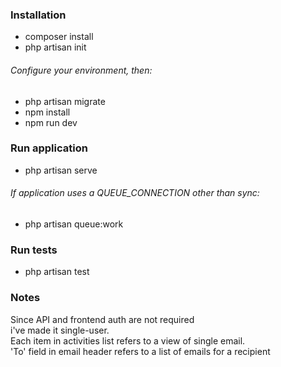 ### Installation
* composer install  
* php artisan init 
###### Configure your environment, then:
* php artisan migrate  
* npm install
* npm run dev
### Run application
* php artisan serve  
  
###### If application uses a QUEUE_CONNECTION other than sync:
* php artisan queue:work  
### Run tests
* php artisan test
### Notes
Since API and frontend auth are not required  
i've made it single-user.  
Each item in activities list refers to a view of single email.  
'To' field in email header refers to a list of emails for a recipient

